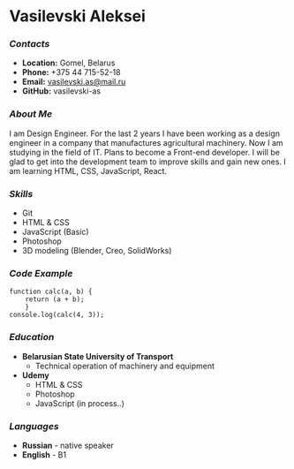 # Vasilevski Aleksei #

### *Contacts* ###

- **Location:** Gomel, Belarus
- **Phone:** +375 44 715-52-18
- **Email:** vasilevski.as@mail.ru
- **GitHub:** vasilevski-as

### *About Me* ###

I am Design Engineer.
For the last 2 years I have been working as a design engineer in a company that manufactures agricultural machinery.
Now I am studying in the field of IT. Plans to become a Front-end developer. I will be glad to get into the development team to improve skills and gain new ones. I am learning HTML, CSS, JavaScript, React.

### *Skills* ###

- Git
- HTML & CSS
- JavaScript (Basic)
- Photoshop
- 3D modeling (Blender, Creo, SolidWorks)

### *Code Example* ###

```
function calc(a, b) {
    return (a + b);
    }
console.log(calc(4, 3));
```

### *Education* ###

- **Belarusian State University of Transport**
  - Technical operation of machinery and equipment
- **Udemy**
  - HTML & CSS
  - Photoshop
  - JavaScript (in process..)

### *Languages* ###

- **Russian** - native speaker
- **English** - B1